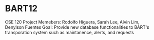 # BART12


CSE 120 Project 
Memebers: Rodolfo Higuera, Sarah Lee, Alvin Lim, Denylson Fuentes 
Goal: Provide new database functionalities to BART's transporation system such as maintanence, alerts, and requests 
